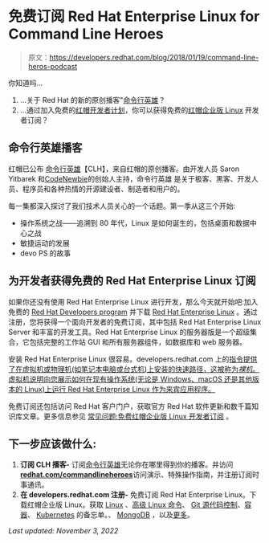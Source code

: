 # 免费订阅 Red Hat Enterprise Linux for Command Line Heroes

> 原文：<https://developers.redhat.com/blog/2018/01/19/command-line-heros-podcast>

你知道吗...

1.  ...关于 Red Hat 的新的原创播客"[命令行英雄](http://smarturl.it/commandlineheroes)？
2.  ...通过加入免费的[红帽开发者计划](https://developers.redhat.com)，你可以获得免费的[红帽企业版 Linux](https://developers.redhat.com/products/rhel/overview/) 开发者订阅？

## 命令行英雄播客

红帽已公布 [命令行英雄](http://smarturl.it/commandlineheroes)【CLH】，来自红帽的原创播客。由开发人员 Saron Yitbarek 和[CodeNewbie](https://www.codenewbie.org/)的创始人主持，命令行英雄 是关于极客、黑客、开发人员、程序员和各种热情的开源建设者、制造者和用户的。

每一集都深入探讨了我们技术人员关心的一个话题。第一季从这三个开始:

*   操作系统之战——追溯到 80 年代，Linux 是如何诞生的，包括桌面和数据中心之战
*   敏捷运动的发展
*   devo PS 的故事

## 为开发者获得免费的 Red Hat Enterprise Linux 订阅

如果你还没有使用 Red Hat Enterprise Linux 进行开发，那么今天就开始吧:加入免费的 [Red Hat Developers program](https://developers.redhat.com) 并下载 [Red Hat Enterprise Linux](https://developers.redhat.com/products/rhel/download/) 。通过注册，您将获得一个面向开发者的免费订阅，其中包括 Red Hat Enterprise Linux Server 和丰富的开发工具。Red Hat Enterprise Linux 的服务器版是一个超级集合，它包括完整的工作站 GUI 和所有服务器组件，如数据库和 web 服务器。

安装 Red Hat Enterprise Linux 很容易。developers.redhat.com 上的[指令提供了在虚拟机或物理机(如笔记本电脑或台式机)上安装的快速路径，这被称为*裸机*。虚拟机说明向您展示如何在现有操作系统(无论是 Windows、macOS 还是其他版本的 Linux)上运行 Red Hat Enterprise Linux 作为来宾应用程序。](https://developers.redhat.com/products/rhel/hello-world/)

免费订阅还包括访问 Red Hat 客户门户，获取官方 Red Hat 软件更新和数千篇知识库文章。更多信息参见 [常见问题:免费红帽企业版 Linux 开发者订阅](https://developers.redhat.com/articles/faqs-no-cost-red-hat-enterprise-linux/) 。

## **下一步应该做什么:**

1.  ****订阅 CLH 播客-**** 订阅[命令行英雄](http://smarturl.it/commandlineheroes)无论你在哪里得到你的播客。并访问[**redhat.com/commandlineheroes**](http://redhat.com/commandlineheroes)访问演示、特殊操作指南，并注册订阅时事通讯。
2.  **在 developers.redhat.com 注册-** 免费订阅 Red Hat Enterprise Linux。下载红帽企业版 Linux。获取 [Linux](https://developers.redhat.com/cheat-sheets/linux-commands-cheat-sheet-old) 、[高级 Linux 命令](https://developers.redhat.com/cheat-sheets/advanced-linux-commands/)、 [Git 源代码控制](https://developers.redhat.com/cheat-sheets/git/)、[容器](https://developers.redhat.com/cheat-sheets/containers)、 [Kubernetes](https://developers.redhat.com/cheat-sheets/kubernetes-old) 的备忘单。、 [MongoDB](https://developers.redhat.com/cheat-sheets/mongodb-cheat-sheet-old) ，以及[更多](https://developers.redhat.com/search/?f=sys_type%7Echeatsheet)。

*Last updated: November 3, 2022*